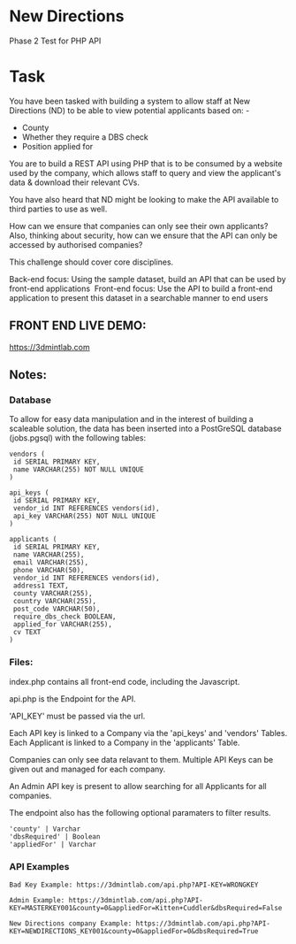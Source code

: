 # New Directions
Phase 2 Test for PHP API

# Task
You have been tasked with building a system to allow staff at New Directions (ND) to be able to view potential applicants based on: - 
 - County 
 - Whether they require a DBS check 
 - Position applied for 

You are to build a REST API using PHP that is to be consumed by a website used by the company, which allows staff to query and view the applicant's data & download their relevant CVs.  

You have also heard that ND might be looking to make the API available to third parties to use as well. 

How can we ensure that companies can only see their own applicants? Also, thinking about security, how can we ensure that the API can only be accessed by authorised companies? 

This challenge should cover core disciplines. 

Back-end focus: Using the sample dataset, build an API that can be used by front-end applications 
Front-end focus: Use the API to build a front-end application to present this dataset in a searchable manner to end users 

## FRONT END LIVE DEMO: 
https://3dmintlab.com

## Notes:

### Database
To allow for easy data manipulation and in the interest of building a scaleable solution, the data has been inserted into a PostGreSQL database (jobs.pgsql) with the following tables:
```
vendors (
 id SERIAL PRIMARY KEY,
 name VARCHAR(255) NOT NULL UNIQUE
)

api_keys (
 id SERIAL PRIMARY KEY,
 vendor_id INT REFERENCES vendors(id),
 api_key VARCHAR(255) NOT NULL UNIQUE
)

applicants (
 id SERIAL PRIMARY KEY,
 name VARCHAR(255),
 email VARCHAR(255),
 phone VARCHAR(50),
 vendor_id INT REFERENCES vendors(id),
 address1 TEXT,
 county VARCHAR(255),
 country VARCHAR(255),
 post_code VARCHAR(50),
 require_dbs_check BOOLEAN,
 applied_for VARCHAR(255),
 cv TEXT
)
```
### Files:
index.php contains all front-end code, including the Javascript.

api.php is the Endpoint for the API.

'API_KEY' must be passed via the url. 

Each API key is linked to a Company via the 'api_keys' and 'vendors' Tables. 
Each Applicant is linked to a Company in the 'applicants' Table.

Companies can only see data relavant to them.
Multiple API Keys can be given out and managed for each company.

An Admin API key is present to allow searching for all Applicants for all companies.

The endpoint also has the following optional paramaters to filter results.
```
'county' | Varchar
'dbsRequired' | Boolean
'appliedFor' | Varchar
```

### API Examples
```
Bad Key Example: https://3dmintlab.com/api.php?API-KEY=WRONGKEY

Admin Example: https://3dmintlab.com/api.php?API-KEY=MASTERKEY001&county=0&appliedFor=Kitten+Cuddler&dbsRequired=False

New Directions company Example: https://3dmintlab.com/api.php?API-KEY=NEWDIRECTIONS_KEY001&county=0&appliedFor=0&dbsRequired=True

```
